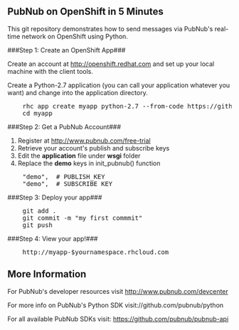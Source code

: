 PubNub on OpenShift in 5 Minutes
--------------------------------

This git repository demonstrates how to send messages via PubNub's real-time network on OpenShift using Python.

###Step 1: Create an OpenShift App###

Create an account at http://openshift.redhat.com and set up your local machine with the client tools.

Create a Python-2.7 application (you can call your application whatever you want) and change into the application directory.

<pre>
    rhc app create myapp python-2.7 --from-code https://github.com/openshift/pubnub-openshift-quickstart
    cd myapp
</pre>

###Step 2: Get a PubNub Account###

1. Register at http://www.pubnub.com/free-trial
2. Retrieve your account's publish and subscribe keys
3. Edit the **application** file under **wsgi** folder
4. Replace the **demo** keys in init_pubnub() function
<pre>
    "demo",  # PUBLISH_KEY
    "demo",  # SUBSCRIBE_KEY
</pre>

###Step 3: Deploy your app###
<pre>
    git add .
    git commit -m "my first commmit"
    git push
</pre>

###Step 4: View your app!###
<pre>
    http://myapp-$yournamespace.rhcloud.com
</pre>

More Information
----------------
For PubNub's developer resources visit http://www.pubnub.com/devcenter

For more info on PubNub's Python SDK visit://github.com/pubnub/python

For all available PubNub SDKs visit: https://github.com/pubnub/pubnub-api
